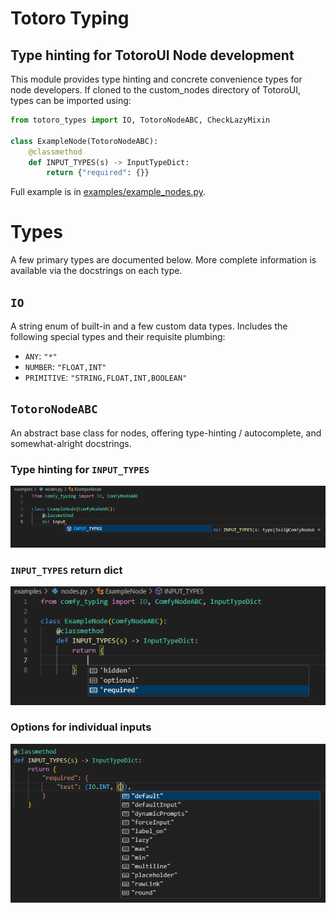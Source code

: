 # Totoro Typing
## Type hinting for TotoroUI Node development

This module provides type hinting and concrete convenience types for node developers.
If cloned to the custom_nodes directory of TotoroUI, types can be imported using:

```python
from totoro_types import IO, TotoroNodeABC, CheckLazyMixin

class ExampleNode(TotoroNodeABC):
    @classmethod
    def INPUT_TYPES(s) -> InputTypeDict:
        return {"required": {}}
```

Full example is in [examples/example_nodes.py](examples/example_nodes.py).

# Types
A few primary types are documented below.  More complete information is available via the docstrings on each type.

## `IO`

A string enum of built-in and a few custom data types.  Includes the following special types and their requisite plumbing:

- `ANY`: `"*"`
- `NUMBER`: `"FLOAT,INT"`
- `PRIMITIVE`: `"STRING,FLOAT,INT,BOOLEAN"`

## `TotoroNodeABC`

An abstract base class for nodes, offering type-hinting / autocomplete, and somewhat-alright docstrings.

### Type hinting for `INPUT_TYPES`

![INPUT_TYPES auto-completion in Visual Studio Code](examples/input_types.png)

### `INPUT_TYPES` return dict

![INPUT_TYPES return value type hinting in Visual Studio Code](examples/required_hint.png)

### Options for individual inputs

![INPUT_TYPES return value option auto-completion in Visual Studio Code](examples/input_options.png)
